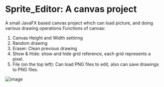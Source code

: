 # Sprite_Editor: A canvas project
A small JavaFX based canvas project which can load picture, and doing various drawing operations
Functions of canvas:

1) Canvas Height and Width settinng
2) Random drawing
3) Eraser: Clean previous drawing
4) Show & Hide: show and hide grid reference, each grid represents a pixel.
5) File (on the top left): Can load PNG files to edit, also can save drawings to PNG files.


![image](https://github.com/Victoria-Qiao/Sprite_Editor/assets/135839176/3941724f-4996-4a15-a08f-0f6b9c747598)
